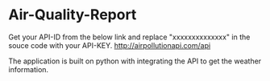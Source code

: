# Air-Quality-Report
Get your API-ID from the below link and replace "xxxxxxxxxxxxxx" in the souce code with your API-KEY.
http://airpollutionapi.com/api

The application is built on python with integrating the API to get the weather information.
